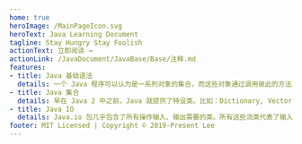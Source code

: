 ```yaml
---
home: true
heroImage: /MainPageIcon.svg
heroText: Java Learning Document
tagline: Stay Hungry Stay Foolish
actionText: 立即阅读 →
actionLink: /JavaDocument/JavaBase/Base/注释.md
features:
- title: Java 基础语法
  details: 一个 Java 程序可以认为是一系列对象的集合，而这些对象通过调用彼此的方法来协同工作。
- title: Java 集合
  details: 早在 Java 2 中之前，Java 就提供了特设类。比如：Dictionary, Vector, Stack, 和 Properties 这些类用来存储和操作对象组。
- title: Java IO
  details: Java.io 包几乎包含了所有操作输入、输出需要的类。所有这些流类代表了输入源和输出目标。Java.io 包中的流支持很多种格式，比如：基本类型、对象、本地化字符集等等。
footer: MIT Licensed | Copyright © 2019-Present Lee
---
```

